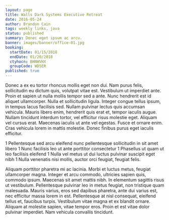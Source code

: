 ```yaml
---
layout: page
title: Walls Dark Systems Executive Retreat
date: 2016-05-24
author: Brandon Cain
tags: weekly links, java
status: published
summary: Donec eget ipsum ac arcu.
banner: images/banner/office-01.jpg
booking:
  startDate: 01/15/2018
  endDate: 01/20/2018
  ctyhocn: BHNWVHX
  groupCode: WDSER
published: true
---
```

Donec a ex eu tortor rhoncus mollis eget non dui. Nam purus felis, sollicitudin eu dictum quis, volutpat vitae est. Vestibulum ut imperdiet ante. Proin et sapien ut nulla mollis tempor sed a ante. Nunc hendrerit est id aliquet ullamcorper. Nulla et sollicitudin ligula. Integer congue tellus ipsum, in tempus lacus facilisis sed. Nullam pulvinar lectus quis accumsan vehicula. Mauris libero enim, hendrerit quis erat et, tempor iaculis augue. Nullam tincidunt interdum tortor, vel efficitur risus molestie eget. Aliquam vel cursus erat. Maecenas iaculis ut ante vel egestas. Fusce et ornare enim. Cras vehicula lorem in mattis molestie. Donec finibus purus eget iaculis efficitur.

1 Pellentesque sed arcu eleifend nunc pellentesque sollicitudin in sit amet libero
1 Nunc facilisis leo ut ante porttitor consectetur
1 Phasellus ut quam ut leo facilisis eleifend
1 Nulla vel metus ut dui luctus pulvinar suscipit eget nibh
1 Nulla venenatis nisi mollis, auctor orci feugiat, feugiat felis.

Aliquam porttitor pharetra mi ac lacinia. Morbi et luctus metus, feugiat ullamcorper magna. Integer et arcu commodo, ultricies sapien quis, commodo ipsum. Maecenas sit amet mattis nibh. In elementum sagittis risus ut vestibulum. Pellentesque pulvinar leo in metus feugiat, non tristique quam malesuada. Mauris varius, eros sed dapibus pharetra, ante dui varius est, nec efficitur massa lorem in est. Pellentesque at nisl consequat, eleifend tellus et, faucibus turpis. Vestibulum vitae magna et ex blandit ornare. Aliquam at molestie sapien, vitae tempor eros. Proin et est vitae dolor pulvinar imperdiet. Nam vehicula convallis tincidunt.
